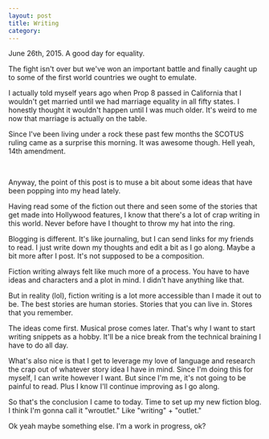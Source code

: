 ```yaml
---
layout: post
title: Writing
category:
---
```


June 26th, 2015. A good day for equality. 

The fight isn't over but we've won an important battle and finally caught up to some of the first world countries we ought to emulate.

I actually told myself years ago when Prop 8 passed in California that I wouldn't get married until we had marriage equality in all fifty states. I honestly thought it wouldn't happen until I was much older. It's weird to me now that marriage is actually on the table.

Since I've been living under a rock these past few months the SCOTUS ruling came as a surprise this morning. It was awesome though. Hell yeah, 14th amendment.

<br>

Anyway, the point of this post is to muse a bit about some ideas that have been popping into my head lately.

Having read some of the fiction out there and seen some of the stories that get made into Hollywood features, I know that there's a lot of crap writing in this world. Never before have I thought to throw my hat into the ring.

Blogging is different. It's like journaling, but I can send links for my friends to read. I just write down my thoughts and edit a bit as I go along. Maybe a bit more after I post. It's not supposed to be a composition.

Fiction writing always felt like much more of a process. You have to have ideas and characters and a plot in mind. I didn't have anything like that.

But in reality (lol), fiction writing is a lot more accessible than I made it out to be. The best stories are human stories. Stories that you can live in. Stores that you remember.

The ideas come first. Musical prose comes later. That's why I want to start writing snippets as a hobby. It'll be a nice break from the technical braining I have to do all day.

What's also nice is that I get to leverage my love of language and research the crap out of whatever story idea I have in mind. Since I'm doing this for myself, I can write however I want. But since I'm me, it's not going to be painful to read. Plus I know I'll continue improving as I go along.

So that's the conclusion I came to today. Time to set up my new fiction blog. I think I'm gonna call it "wroutlet." Like "writing" + "outlet."

Ok yeah maybe something else. I'm a work in progress, ok?